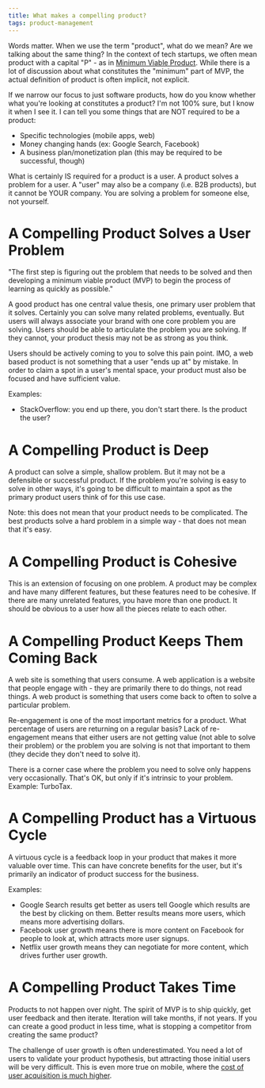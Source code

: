 ```yaml
---
title: What makes a compelling product?
tags: product-management
---
```


Words matter. When we use the term "product", what do we mean? Are we talking about the same thing? In the context of tech startups, we often mean product with a capital "P" - as in [Minimum Viable Product](https://www.quora.com/What-is-a-minimum-viable-product). While there is a lot of discussion about what constitutes the "minimum" part of MVP, the actual definition of product is often implicit, not explicit.

If we narrow our focus to just software products, how do you know whether what you're looking at constitutes a product? I'm not 100% sure, but I know it when I see it. I can tell you some things that are NOT required to be a product:

- Specific technologies (mobile apps, web)
- Money changing hands (ex: Google Search, Facebook)
- A business plan/monetization plan (this may be required to be successful, though)

What is certainly IS required for a product is a user. A product solves a problem for a user. A "user" may also be a company (i.e. B2B products), but it cannot be YOUR company. You are solving a problem for someone else, not yourself.


# A Compelling Product Solves a User Problem

"The first step is figuring out the problem that needs to be solved and then developing a minimum viable product (MVP) to begin the process of learning as quickly as possible."

A good product has one central value thesis, one primary user problem that it solves. Certainly you can solve many related problems, eventually. But users will always associate your brand with one core problem you are solving. Users should be able to articulate the problem you are solving. If they cannot, your product thesis may not be as strong as you think.

Users should be actively coming to you to solve this pain point. IMO, a web based product is not something that a user "ends up at" by mistake. In order to claim a spot in a user's mental space, your product must also be focused and have sufficient value.

Examples:

- StackOverflow: you end up there, you don't start there. Is the product the user?


# A Compelling Product is Deep

A product can solve a simple, shallow problem. But it may not be a defensible or successful product. If the problem you're solving is easy to solve in other ways, it's going to be difficult to maintain a spot as the primary product users think of for this use case.

Note: this does not mean that your product needs to be complicated. The best products solve a hard problem in a simple way - that does not mean that it's easy.


# A Compelling Product is Cohesive

This is an extension of focusing on one problem. A product may be complex and have many different features, but these features need to be cohesive. If there are many unrelated features, you have more than one product. It should be obvious to a user how all the pieces relate to each other.


# A Compelling Product Keeps Them Coming Back

A web site is something that users consume. A web application is a website that people engage with - they are primarily there to do things, not read things. A web product is something that users come back to often to solve a particular problem.

Re-engagement is one of the most important metrics for a product. What percentage of users are returning on a regular basis? Lack of re-engagement means that either users are not getting value (not able to solve their problem) or the problem you are solving is not that important to them (they decide they don't need to solve it).

There is a corner case where the problem you need to solve only happens very occasionally. That's OK, but only if it's intrinsic to your problem. Example: TurboTax.


# A Compelling Product has a Virtuous Cycle

A virtuous cycle is a feedback loop in your product that makes it more valuable over time. This can have concrete benefits for the user, but it's primarily an indicator of product success for the business.

Examples:

- Google Search results get better as users tell Google which results are the best by clicking on them. Better results means more users, which means more advertising dollars.
- Facebook user growth means there is more content on Facebook for people to look at, which attracts more user signups.
- Netflix user growth means they can negotiate for more content, which drives further user growth.

# A Compelling Product Takes Time

Products to not happen over night. The spirit of MVP is to ship quickly, get user feedback and then iterate. Iteration will take months, if not years. If you can create a good product in less time, what is stopping a competitor from creating the same product?

The challenge of user growth is often underestimated. You need a lot of users to validate your product hypothesis, but attracting those initial users will be very difficult. This is even more true on mobile, where the [cost of user acquisition is much higher](http://venturebeat.com/2015/04/30/it-costs-more-than-3-to-acquire-a-mobile-user-now-fiksu-finds/).
